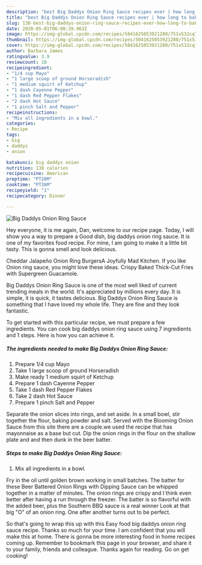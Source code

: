 ```yaml
---
description: "best Big Daddys Onion Ring Sauce recipes ever | how long to bake Big Daddys Onion Ring Sauce"
title: "best Big Daddys Onion Ring Sauce recipes ever | how long to bake Big Daddys Onion Ring Sauce"
slug: 138-best-big-daddys-onion-ring-sauce-recipes-ever-how-long-to-bake-big-daddys-onion-ring-sauce
date: 2020-05-01T06:00:39.963Z
image: https://img-global.cpcdn.com/recipes/5841625053921280/751x532cq70/big-daddys-onion-ring-sauce-recipe-main-photo.jpg
thumbnail: https://img-global.cpcdn.com/recipes/5841625053921280/751x532cq70/big-daddys-onion-ring-sauce-recipe-main-photo.jpg
cover: https://img-global.cpcdn.com/recipes/5841625053921280/751x532cq70/big-daddys-onion-ring-sauce-recipe-main-photo.jpg
author: Barbara James
ratingvalue: 3.9
reviewcount: 10
recipeingredient:
- "1/4 cup Mayo"
- "1 large scoop of ground Horseradish"
- "1 medium squirt of Ketchup"
- "1 dash Cayenne Pepper"
- "1 dash Red Pepper Flakes"
- "2 dash Hot Sauce"
- "1 pinch Salt and Pepper"
recipeinstructions:
- "Mix all ingredients in a bowl."
categories:
- Recipe
tags:
- big
- daddys
- onion

katakunci: big daddys onion 
nutrition: 138 calories
recipecuisine: American
preptime: "PT20M"
cooktime: "PT36M"
recipeyield: "1"
recipecategory: Dinner

---
```



![Big Daddys Onion Ring Sauce](https://img-global.cpcdn.com/recipes/5841625053921280/751x532cq70/big-daddys-onion-ring-sauce-recipe-main-photo.jpg)

Hey everyone, it is me again, Dan, welcome to our recipe page. Today, I will show you a way to prepare a Good dish, big daddys onion ring sauce. It is one of my favorites food recipe. For mine, I am going to make it a little bit tasty. This is gonna smell and look delicious.

Cheddar Jalapeño Onion Ring BurgersA Joyfully Mad Kitchen. If you like Onion ring sauce, you might love these ideas. Crispy Baked Thick-Cut Fries with Supergreen Guacamole.

Big Daddys Onion Ring Sauce is one of the most well liked of current trending meals in the world. It's appreciated by millions every day. It is simple, it is quick, it tastes delicious. Big Daddys Onion Ring Sauce is something that I have loved my whole life. They are fine and they look fantastic.


To get started with this particular recipe, we must prepare a few ingredients. You can cook big daddys onion ring sauce using 7 ingredients and 1 steps. Here is how you can achieve it.

<!--inarticleads1-->

##### The ingredients needed to make Big Daddys Onion Ring Sauce:

1. Prepare 1/4 cup Mayo
1. Take 1 large scoop of ground Horseradish
1. Make ready 1 medium squirt of Ketchup
1. Prepare 1 dash Cayenne Pepper
1. Take 1 dash Red Pepper Flakes
1. Take 2 dash Hot Sauce
1. Prepare 1 pinch Salt and Pepper


Separate the onion slices into rings, and set aside. In a small bowl, stir together the flour, baking powder and salt. Served with the Blooming Onion Sauce from this site there are a couple.we used the recipe that has mayonnaise as a base but cut. Dip the onion rings in the flour on the shallow plate and and then dunk in the beer batter. 

<!--inarticleads2-->

##### Steps to make Big Daddys Onion Ring Sauce:

1. Mix all ingredients in a bowl.


Fry in the oil until golden brown working in small batches. The batter for these Beer Battered Onion Rings with Dipping Sauce can be whipped together in a matter of minutes. The onion rings are crispy and I think even better after having a run through the freezer. The batter is so flavorful with the added beer, plus the Southern BBQ sauce is a real winner Look at that big &#34;O&#34; of an onion ring. One after another turns out to be perfect. 

So that's going to wrap this up with this Easy food big daddys onion ring sauce recipe. Thanks so much for your time. I am confident that you will make this at home. There is gonna be more interesting food in home recipes coming up. Remember to bookmark this page in your browser, and share it to your family, friends and colleague. Thanks again for reading. Go on get cooking!
